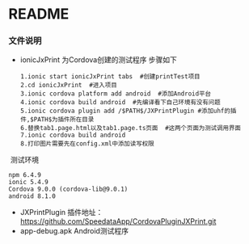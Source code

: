 # README

### 文件说明

* ionicJxPrint 为Cordova创建的测试程序 步骤如下

  ```
  1.ionic start ionicJxPrint tabs  #创建printTest项目
  2.cd ionicJxPrint  #进入项目
  3.ionic cordova platform add android  #添加Android平台
  4.ionic cordova build android  #先编译看下自己环境有没有问题
  5.ionic cordova plugin add /$PATH$/JXPrintPlugin #添加uhf的插件,$PATH$为插件所在目录
  6.替换tab1.page.html以及tab1.page.ts页面  #这两个页面为测试调用界面 
  7.ionic cordova build android
  8.打印图片需要先在config.xml中添加读写权限
  ```

​       测试环境

```
npm 6.4.9
ionic 5.4.9
Cordova 9.0.0 (cordova-lib@9.0.1)
android 8.1.0
```





* JXPrintPlugin 插件地址：https://github.com/SpeedataApp/CordovaPluginJXPrint.git
* app-debug.apk  Android测试程序